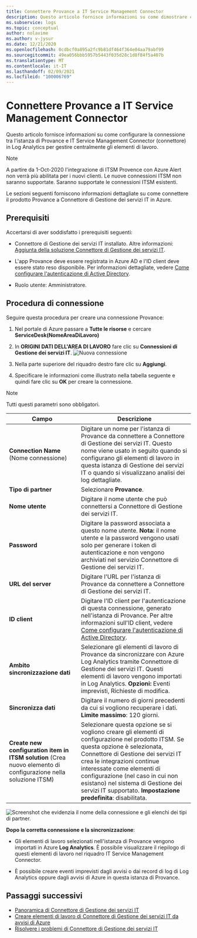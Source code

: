 ```yaml
---
title: Connettere Provance a IT Service Management Connector
description: Questo articolo fornisce informazioni su come dimostrare con IT Service Management Connector (connettore) in monitoraggio di Azure per monitorare e gestire centralmente gli elementi di lavoro ITSM.
ms.subservice: logs
ms.topic: conceptual
author: nolavime
ms.author: v-jysur
ms.date: 12/21/2020
ms.openlocfilehash: 0cdbcf0a895a2fc9b81df464f364e04aa79abf99
ms.sourcegitcommit: 49ea056bbb5957b5443f035d28c1d8f84f5a407b
ms.translationtype: MT
ms.contentlocale: it-IT
ms.lasthandoff: 02/09/2021
ms.locfileid: "100006769"
---
```

# <a name="connect-provance-with-it-service-management-connector"></a>Connettere Provance a IT Service Management Connector

Questo articolo fornisce informazioni su come configurare la connessione tra l'istanza di Provance e IT Service Management Connector (connettore) in Log Analytics per gestire centralmente gli elementi di lavoro.

> [!NOTE]
> A partire da 1-Oct-2020 l'integrazione di ITSM Provence con Azure Alert non verrà più abilitata per i nuovi clienti. Le nuove connessioni ITSM non saranno supportate.
> Saranno supportate le connessioni ITSM esistenti.

Le sezioni seguenti forniscono informazioni dettagliate su come connettere il prodotto Provance a Connettore di Gestione dei servizi IT in Azure.

## <a name="prerequisites"></a>Prerequisiti

Accertarsi di aver soddisfatto i prerequisiti seguenti:

- Connettore di Gestione dei servizi IT installato. Altre informazioni: [Aggiunta della soluzione Connettore di Gestione dei servizi IT](./itsmc-definition.md#add-it-service-management-connector).
- L'app Provance deve essere registrata in Azure AD e l'ID client deve essere stato reso disponibile. Per informazioni dettagliate, vedere [Come configurare l'autenticazione di Active Directory](../../app-service/configure-authentication-provider-aad.md).

- Ruolo utente:  Amministratore.

## <a name="connection-procedure"></a>Procedura di connessione

Seguire questa procedura per creare una connessione Provance:

1. Nel portale di Azure passare a **Tutte le risorse** e cercare **ServiceDesk(NomeAreaDiLavoro)**

2. In **ORIGINI DATI DELL'AREA DI LAVORO** fare clic su **Connessioni di Gestione dei servizi IT**.
    ![Nuova connessione](media/itsmc-connections/add-new-itsm-connection.png)

3. Nella parte superiore del riquadro destro fare clic su **Aggiungi**.

4. Specificare le informazioni come illustrato nella tabella seguente e quindi fare clic su **OK** per creare la connessione.

> [!NOTE]
> Tutti questi parametri sono obbligatori.

| **Campo** | **Descrizione** |
| --- | --- |
| **Connection Name** (Nome connessione)   | Digitare un nome per l'istanza di Provance da connettere a Connettore di Gestione dei servizi IT.  Questo nome viene usato in seguito quando si configurano gli elementi di lavoro in questa istanza di Gestione dei servizi IT o quando si visualizzano analisi dei log dettagliate. |
| **Tipo di partner**   | Selezionare **Provance**. |
| **Nome utente**   | Digitare il nome utente che può connettersi a Connettore di Gestione dei servizi IT.    |
| **Password**   | Digitare la password associata a questo nome utente. **Nota:** il nome utente e la password vengono usati solo per generare i token di autenticazione e non vengono archiviati nel servizio Connettore di Gestione dei servizi IT.|
| **URL del server**   | Digitare l'URL per l'istanza di Provance da connettere a Connettore di Gestione dei servizi IT. |
| **ID client**   | Digitare l'ID client per l'autenticazione di questa connessione, generato nell'istanza di Provance.  Per altre informazioni sull'ID client, vedere [Come configurare l'autenticazione di Active Directory](../../app-service/configure-authentication-provider-aad.md). |
| **Ambito sincronizzazione dati**   | Selezionare gli elementi di lavoro di Provance da sincronizzare con Azure Log Analytics tramite Connettore di Gestione dei servizi IT.  Questi elementi di lavoro vengono importati in Log Analytics.   **Opzioni:**   Eventi imprevisti, Richieste di modifica.|
| **Sincronizza dati** | Digitare il numero di giorni precedenti da cui si vogliono recuperare i dati. **Limite massimo**: 120 giorni. |
| **Create new configuration item in ITSM solution** (Crea nuovo elemento di configurazione nella soluzione ITSM) | Selezionare questa opzione se si vogliono creare gli elementi di configurazione nel prodotto ITSM. Se questa opzione è selezionata, Connettore di Gestione dei servizi IT crea le integrazioni continue interessate come elementi di configurazione (nel caso in cui non esistano) nel sistema di Gestione dei servizi IT supportato. **Impostazione predefinita**: disabilitata.|

![Screenshot che evidenzia il nome della connessione e gli elenchi dei tipi di partner.](media/itsmc-connections/itsm-connections-provance-latest.png)

**Dopo la corretta connessione e la sincronizzazione**:

- Gli elementi di lavoro selezionati nell'istanza di Provance vengono importati in Azure **Log Analytics**. È possibile visualizzare il riepilogo di questi elementi di lavoro nel riquadro IT Service Management Connector.

- È possibile creare eventi imprevisti dagli avvisi o dai record di log di Log Analytics oppure dagli avvisi di Azure in questa istanza di Provance.

## <a name="next-steps"></a>Passaggi successivi

* [Panoramica di Connettore di Gestione dei servizi IT](itsmc-overview.md)
* [Creare elementi di lavoro di Connettore di Gestione dei servizi IT da avvisi di Azure](./itsmc-definition.md#create-itsm-work-items-from-azure-alerts)
* [Risolvere i problemi di Connettore di Gestione dei servizi IT](./itsmc-resync-servicenow.md)
